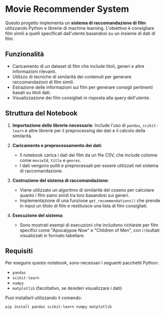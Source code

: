# Movie Recommender System

Questo progetto implementa un **sistema di raccomandazione di film** utilizzando Python e librerie di machine learning. L'obiettivo è consigliare film simili a quelli specificati dall'utente basandosi su un insieme di dati di film.

## Funzionalità

- Caricamento di un dataset di film che include titoli, generi e altre informazioni rilevanti.
- Utilizzo di tecniche di similarità dei contenuti per generare raccomandazioni di film simili.
- Estrazione delle informazioni sui film per generare consigli pertinenti basati su titoli dati.
- Visualizzazione dei film consigliati in risposta alla query dell'utente.

## Struttura del Notebook

1. **Importazione delle librerie necessarie**: Include l'uso di `pandas`, `scikit-learn` e altre librerie per il preprocessing dei dati e il calcolo della similarità.
   
2. **Caricamento e preprocessamento dei dati**: 
   - Il notebook carica i dati dei film da un file CSV, che include colonne come `movieId`, `title` e `genres`.
   - I dati vengono puliti e preprocessati per essere utilizzati nel sistema di raccomandazione.

3. **Costruzione del sistema di raccomandazione**: 
   - Viene utilizzato un algoritmo di similarità del coseno per calcolare quanto i film siano simili tra loro basandosi sui generi.
   - Implementazione di una funzione `get_recommendations()` che prende in input un titolo di film e restituisce una lista di film consigliati.

4. **Esecuzione del sistema**: 
   - Sono mostrati esempi di esecuzioni che includono richieste per film specifici come "Apocalypse Now" e "Children of Men", con i risultati visualizzati in formato tabellare.

## Requisiti

Per eseguire questo notebook, sono necessari i seguenti pacchetti Python:

- `pandas`
- `scikit-learn`
- `numpy`
- `matplotlib` (facoltativo, se desideri visualizzare i dati)

Puoi installarli utilizzando il comando:
```bash
pip install pandas scikit-learn numpy matplotlib
